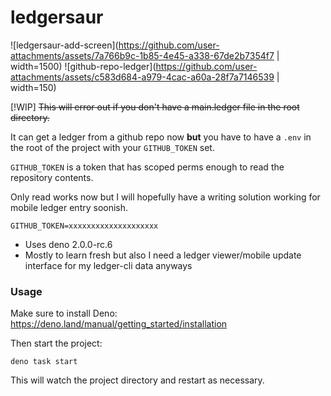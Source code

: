 # ledgersaur
![ledgersaur-add-screen](https://github.com/user-attachments/assets/7a766b9c-1b85-4e45-a338-67de2b7354f7 | width=1500)
![github-repo-ledger](https://github.com/user-attachments/assets/c583d684-a979-4cac-a60a-28f7a7146539 | width=150)


[!WIP]
~~This will error out if you don't have a main.ledger file in the root directory.~~

It can get a ledger from a github repo now **but** you have to have a `.env` in the root of the project with your `GITHUB_TOKEN` set.

`GITHUB_TOKEN` is a token that has scoped perms enough to read the repository contents.

Only read works now but I will hopefully have a writing solution working for mobile ledger entry soonish.

```
GITHUB_TOKEN=xxxxxxxxxxxxxxxxxxxx
```

- Uses deno 2.0.0-rc.6
- Mostly to learn fresh but also I need a ledger viewer/mobile update interface for my ledger-cli data anyways


### Usage

Make sure to install Deno: https://deno.land/manual/getting_started/installation

Then start the project:

```
deno task start
```

This will watch the project directory and restart as necessary.
